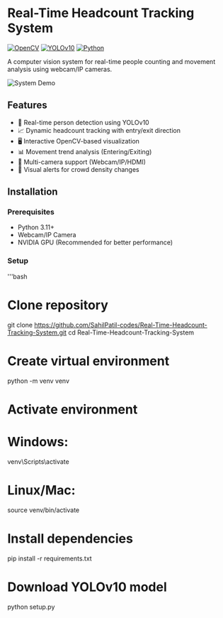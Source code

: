 # Real-Time Headcount Tracking System

[![OpenCV](https://img.shields.io/badge/OpenCV-5.0-green)](https://opencv.org/)
[![YOLOv10](https://img.shields.io/badge/YOLO-v10-blue)](https://github.com/ultralytics/ultralytics)
[![Python](https://img.shields.io/badge/Python-3.11%2B-yellow)](https://www.python.org/)

A computer vision system for real-time people counting and movement analysis using webcam/IP cameras.

![System Demo](image.png)

## Features

- 👥 Real-time person detection using YOLOv10
- 📈 Dynamic headcount tracking with entry/exit direction
- 🖥️ Interactive OpenCV-based visualization
- 📊 Movement trend analysis (Entering/Exiting)
- 🎥 Multi-camera support (Webcam/IP/HDMI)
- 🚨 Visual alerts for crowd density changes

## Installation

### Prerequisites
- Python 3.11+
- Webcam/IP Camera
- NVIDIA GPU (Recommended for better performance)

### Setup
'''bash
# Clone repository
git clone https://github.com/SahilPatil-codes/Real-Time-Headcount-Tracking-System.git
cd Real-Time-Headcount-Tracking-System

# Create virtual environment
python -m venv venv

# Activate environment
# Windows:
venv\Scripts\activate
# Linux/Mac:
source venv/bin/activate

# Install dependencies
pip install -r requirements.txt

# Download YOLOv10 model
python setup.py

